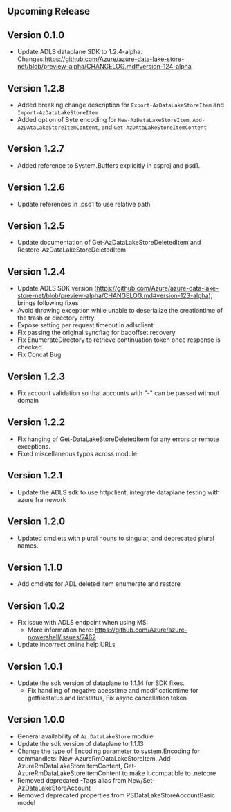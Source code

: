 <!--
    Please leave this section at the top of the change log.

    Changes for the upcoming release should go under the section titled "Upcoming Release", and should adhere to the following format:

    ## Upcoming Release
    * Overview of change #1
        - Additional information about change #1
    * Overview of change #2
        - Additional information about change #2
        - Additional information about change #2
    * Overview of change #3
    * Overview of change #4
        - Additional information about change #4

    ## YYYY.MM.DD - Version X.Y.Z (Previous Release)
    * Overview of change #1
        - Additional information about change #1
-->
## Upcoming Release

## Version 0.1.0
* Update ADLS dataplane SDK to 1.2.4-alpha. Changes:https://github.com/Azure/azure-data-lake-store-net/blob/preview-alpha/CHANGELOG.md#version-124-alpha

## Version 1.2.8
* Added breaking change description for `Export-AzDataLakeStoreItem` and `Import-AzDataLakeStoreItem`
* Added option of Byte encoding for `New-AzDataLakeStoreItem`, `Add-AzDAtaLakeStoreItemContent`, and `Get-AzDAtaLakeStoreItemContent`

## Version 1.2.7
* Added reference to System.Buffers explicitly in csproj and psd1.

## Version 1.2.6
* Update references in .psd1 to use relative path

## Version 1.2.5
* Update documentation of Get-AzDataLakeStoreDeletedItem and Restore-AzDataLakeStoreDeletedItem

## Version 1.2.4
* Update ADLS SDK version (https://github.com/Azure/azure-data-lake-store-net/blob/preview-alpha/CHANGELOG.md#version-123-alpha), brings following fixes
* Avoid throwing exception while unable to deserialize the creationtime of the trash or directory entry.
* Expose setting per request timeout in adlsclient
* Fix passing the original syncflag for badoffset recovery
* Fix EnumerateDirectory to retrieve continuation token once response is checked
* Fix Concat Bug

## Version 1.2.3
* Fix account validation so that accounts with "-" can be passed without domain

## Version 1.2.2
* Fix hanging of Get-DataLakeStoreDeletedItem for any errors or remote exceptions.
* Fixed miscellaneous typos across module

## Version 1.2.1
* Update the ADLS sdk to use httpclient, integrate dataplane testing with azure framework

## Version 1.2.0
* Updated cmdlets with plural nouns to singular, and deprecated plural names.

## Version 1.1.0
* Add cmdlets for ADL deleted item enumerate and restore

## Version 1.0.2
* Fix issue with ADLS endpoint when using MSI
    - More information here: https://github.com/Azure/azure-powershell/issues/7462
* Update incorrect online help URLs

## Version 1.0.1
* Update the sdk version of dataplane to 1.1.14 for SDK fixes.
    - Fix handling of negative acesstime and modificationtime for getfilestatus and liststatus, Fix async cancellation token

## Version 1.0.0
* General availability of `Az.DataLakeStore` module
* Update the sdk version of dataplane to 1.1.13
* Change the type of Encoding parameter to system.Encoding for commandlets: New-AzureRmDataLakeStoreItem, Add-AzureRmDataLakeStoreItemContent, Get-AzureRmDataLakeStoreItemContent to make it compatible to .netcore
* Removed deprecated -Tags alias from New/Set-AzDataLakeStoreAccount
* Removed deprecated properties from PSDataLakeStoreAccountBasic model

